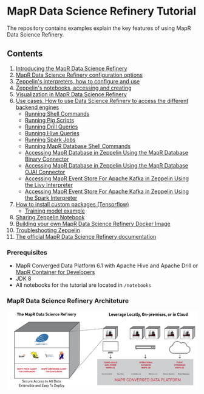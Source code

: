 # MapR Data Science Refinery Tutorial
The repository contains examples explain the key features of using MapR Data Science Refinery.

## Contents 

1. [Introducing the MapR Data Science Refinery](https://mapr.com/blog/introducing-mapr-data-science-refinery/)
1. [MapR Data Science Refinery configuration options](doc/tutorials/001-configuration.md)
1. [Zeppelin's interpreters, how to configure and use](doc/tutorials/002-interpreters.md)
1. [Zeppelin's notebooks, accessing and creating](doc/tutorials/003-notebooks-accessing-creating.md)
1. [Visualization in MapR Data Science Refinery](doc/tutorials/004-visualization.md)
1. [Use cases. How to use Data Science Refinery to access the different backend engines](doc/tutorials/005-use-cases.md)
	- [Running Shell Commands](doc/tutorials/0051-shell-commands.md)   
	- [Running Pig Scripts](doc/tutorials/0052-pig-scripts.md)
	- [Running Drill Queries]()
	- [Running Hive Queries](doc/tutorials/0054-running-hive-queries.md)
	- [Running Spark Jobs](doc/tutorials/0055-running-spark-jobs.md)
    - [Running MapR Database Shell Commands]()
	- [Accessing MapR Database in Zeppelin Using the MapR Database Binary Connector]()
	- [Accessing MapR Database in Zeppelin Using the MapR Database OJAI Connector]()
	- [Accessing MapR Event Store For Apache Kafka in Zeppelin Using the Livy Interpreter]()    
	- [Accessing MapR Event Store For Apache Kafka in Zeppelin Using the Spark Interpreter]()
1. [How to install custom packages (Tensorflow)](doc/tutorials/006-how-to-install-custom-packages.md)
    - [Training model example]() 
1. [Sharing Zeppelin Notebook](doc/tutorials/007-sharing-zeppelin-notebook.md)
1. [Building your own MapR Data Science Refinery Docker Image](doc/tutorials/008-building-your-own-mdsr-image.md)
1. [Troubleshooting Zeppelin](doc/tutorials/009-troubleshooting-zeppelin.md)
1. [The official MapR Data Science Refinery documentation](https://mapr.com/docs/61/DataScienceRefinery/DataScienceRefineryOverview.html)


### Prerequisites
* MapR Converged Data Platform 6.1 with Apache Hive and Apache Drill or [MapR Container for Developers](https://mapr.com/docs/home/MapRContainerDevelopers/MapRContainerDevelopersOverview.html)
* JDK 8
* All notebooks for the tutorial are located in `/notebooks`

<!--
> If you will run MapR Data Science Refinery from the host you must have MapR Client installed and configured
[Installing and configuring MapR Client](doc/tutorials/mapr-client.md)
-->

### MapR Data Science Refinery Architeture
![MapR Data Science Refinery Architeture](doc/tutorials/images/mapr-data-science-refinery.png)